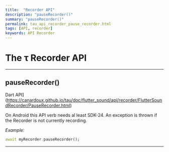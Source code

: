```yaml
---
title:  "Recorder API"
description: "pauseRecorder()"
summary: "pauseRecorder()"
permalink: tau_api_recorder_pause_recorder.html
tags: [API, recorder]
keywords: API Recorder
---
```

# The &tau; Recorder API

------------------------------------------------------------------------------------------------------------------------

## pauseRecorder()

Dart API](https://canardoux.github.io/tau/doc/flutter_sound/api/recorder/FlutterSoundRecorder/PauseRecorder.html)

On Android this API verb needs al least SDK-24.
An exception is thrown if the Recorder is not currently recording.

*Example:*
```dart
await myRecorder.pauseRecorder();
```

--------------------------------------------------------------------------------------------------------------------------
